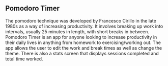 ## Pomodoro Timer

The pomodoro technique was developed by Francesco Cirillo in the late 1980s as a way of increasing productivity. It involves breaking up work into intervals, usually 25 minutes in length, with short breaks in between. Pomodoro Timer is an app for anyone looking to increase productivity in their daily lives in anything from homework to exercising/working out. The app allows the user to edit the work and break times as well as change the theme. There is also a stats screen that displays sessions completed and total time worked.
